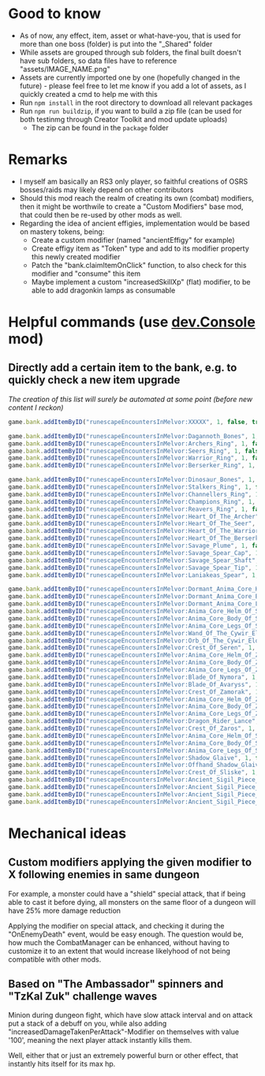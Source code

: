 # Good to know 
* As of now, any effect, item, asset or what-have-you, that is used for more than one boss (folder) is put into the "_Shared" folder
* While assets are grouped through sub folders, the final built doesn't have sub folders, so data files have to reference "assets/IMAGE_NAME.png"
* Assets are currently imported one by one (hopefully changed in the future) - please feel free to let me know if you add a lot of assets, as I quickly created a cmd to help me with this
* Run `npm install` in the root directory to download all relevant packages
* Run `npm run buildzip`, if you want to build a zip file (can be used for both testinmg through Creator Toolkit and mod update uploads)
  * The zip can be found in the `package` folder

# Remarks
* I myself am basically an RS3 only player, so faithful creations of OSRS bosses/raids may likely depend on other contributors
* Should this mod reach the realm of creating its own (combat) modifiers, then it might be worthwile to create a "Custom Modifiers" base mod, that could then be re-used by other mods as well.
* Regarding the idea of ancient effigies, implementation would be based on mastery tokens, being:
  * Create a custom modifier (named "ancientEffigy" for example)	
  * Create effigy item as "Token" type and add to its modifier property this newly created modifier
  * Patch the "bank.claimItemOnClick" function, to also check for this modifier and "consume" this item
  * Maybe implement a custom "increasedSkillXp" (flat) modifier, to be able to add dragonkin lamps as consumable

# Helpful commands (use [dev.Console](https://mod.io/g/melvoridle/m/devconsole) mod)
## Directly add a certain item to the bank, e.g. to quickly check a new item upgrade
_The creation of this list will surely be automated at some point (before new content I reckon)_
```js
game.bank.addItemByID("runescapeEncountersInMelvor:XXXXX", 1, false, true, true)
```

```js
game.bank.addItemByID("runescapeEncountersInMelvor:Dagannoth_Bones", 1, false, true, true)
game.bank.addItemByID("runescapeEncountersInMelvor:Archers_Ring", 1, false, true, true)
game.bank.addItemByID("runescapeEncountersInMelvor:Seers_Ring", 1, false, true, true)
game.bank.addItemByID("runescapeEncountersInMelvor:Warrior_Ring", 1, false, true, true)
game.bank.addItemByID("runescapeEncountersInMelvor:Berserker_Ring", 1, false, true, true)

game.bank.addItemByID("runescapeEncountersInMelvor:Dinosaur_Bones", 1, false, true, true)
game.bank.addItemByID("runescapeEncountersInMelvor:Stalkers_Ring", 1, false, true, true)
game.bank.addItemByID("runescapeEncountersInMelvor:Channellers_Ring", 1, false, true, true)
game.bank.addItemByID("runescapeEncountersInMelvor:Champions_Ring", 1, false, true, true)
game.bank.addItemByID("runescapeEncountersInMelvor:Reavers_Ring", 1, false, true, true)
game.bank.addItemByID("runescapeEncountersInMelvor:Heart_Of_The_Archer", 1, false, true, true)
game.bank.addItemByID("runescapeEncountersInMelvor:Heart_Of_The_Seer", 1, false, true, true)
game.bank.addItemByID("runescapeEncountersInMelvor:Heart_Of_The_Warrior", 1, false, true, true)
game.bank.addItemByID("runescapeEncountersInMelvor:Heart_Of_The_Berserker", 1, false, true, true)
game.bank.addItemByID("runescapeEncountersInMelvor:Savage_Plume", 1, false, true, true)
game.bank.addItemByID("runescapeEncountersInMelvor:Savage_Spear_Cap", 1, false, true, true)
game.bank.addItemByID("runescapeEncountersInMelvor:Savage_Spear_Shaft", 1, false, true, true)
game.bank.addItemByID("runescapeEncountersInMelvor:Savage_Spear_Tip", 1, false, true, true)
game.bank.addItemByID("runescapeEncountersInMelvor:Laniakeas_Spear", 1, false, true, true)

game.bank.addItemByID("runescapeEncountersInMelvor:Dormant_Anima_Core_Helm", 1, false, true, true)
game.bank.addItemByID("runescapeEncountersInMelvor:Dormant_Anima_Core_Body", 1, false, true, true)
game.bank.addItemByID("runescapeEncountersInMelvor:Dormant_Anima_Core_Legs", 1, false, true, true)
game.bank.addItemByID("runescapeEncountersInMelvor:Anima_Core_Helm_Of_Seren", 1, false, true, true)
game.bank.addItemByID("runescapeEncountersInMelvor:Anima_Core_Body_Of_Seren", 1, false, true, true)
game.bank.addItemByID("runescapeEncountersInMelvor:Anima_Core_Legs_Of_Seren", 1, false, true, true)
game.bank.addItemByID("runescapeEncountersInMelvor:Wand_Of_The_Cywir_Elders", 1, false, true, true)
game.bank.addItemByID("runescapeEncountersInMelvor:Orb_Of_The_Cywir_Elders", 1, false, true, true)
game.bank.addItemByID("runescapeEncountersInMelvor:Crest_Of_Seren", 1, false, true, true)
game.bank.addItemByID("runescapeEncountersInMelvor:Anima_Core_Helm_Of_Zamorak", 1, false, true, true)
game.bank.addItemByID("runescapeEncountersInMelvor:Anima_Core_Body_Of_Zamorak", 1, false, true, true)
game.bank.addItemByID("runescapeEncountersInMelvor:Anima_Core_Legs_Of_Zamorak", 1, false, true, true)
game.bank.addItemByID("runescapeEncountersInMelvor:Blade_Of_Nymora", 1, false, true, true)
game.bank.addItemByID("runescapeEncountersInMelvor:Blade_Of_Avaryss", 1, false, true, true)
game.bank.addItemByID("runescapeEncountersInMelvor:Crest_Of_Zamorak", 1, false, true, true)
game.bank.addItemByID("runescapeEncountersInMelvor:Anima_Core_Helm_Of_Zaros", 1, false, true, true)
game.bank.addItemByID("runescapeEncountersInMelvor:Anima_Core_Body_Of_Zaros", 1, false, true, true)
game.bank.addItemByID("runescapeEncountersInMelvor:Anima_Core_Legs_Of_Zaros", 1, false, true, true)
game.bank.addItemByID("runescapeEncountersInMelvor:Dragon_Rider_Lance", 1, false, true, true)
game.bank.addItemByID("runescapeEncountersInMelvor:Crest_Of_Zaros", 1, false, true, true)
game.bank.addItemByID("runescapeEncountersInMelvor:Anima_Core_Helm_Of_Sliske", 1, false, true, true)
game.bank.addItemByID("runescapeEncountersInMelvor:Anima_Core_Body_Of_Sliske", 1, false, true, true)
game.bank.addItemByID("runescapeEncountersInMelvor:Anima_Core_Legs_Of_Sliske", 1, false, true, true)
game.bank.addItemByID("runescapeEncountersInMelvor:Shadow_Glaive", 1, false, true, true)
game.bank.addItemByID("runescapeEncountersInMelvor:Offhand_Shadow_Glaive", 1, false, true, true)
game.bank.addItemByID("runescapeEncountersInMelvor:Crest_Of_Sliske", 1, false, true, true)
game.bank.addItemByID("runescapeEncountersInMelvor:Ancient_Sigil_Piece_Seren", 1, false, true, true)
game.bank.addItemByID("runescapeEncountersInMelvor:Ancient_Sigil_Piece_Sliske", 1, false, true, true)
game.bank.addItemByID("runescapeEncountersInMelvor:Ancient_Sigil_Piece_Zamorak", 1, false, true, true)
game.bank.addItemByID("runescapeEncountersInMelvor:Ancient_Sigil_Piece_Zaros", 1, false, true, true)
```

# Mechanical ideas
## Custom modifiers applying the given modifier to X following enemies in same dungeon
For example, a monster could have a "shield" special attack, that if being able to cast it before dying, 
all monsters on the same floor of a dungeon will have 25% more damage reduction

Applying the modifier on special attack, and checking it during the "OnEnemyDeath" event, would be easy enough.
The question would be, how much the CombatManager can be enhanced, 
without having to customize it to an extent that would increase likelyhood of not being compatible with other mods.

## Based on "The Ambassador" spinners and "TzKal Zuk" challenge waves
Minion during dungeon fight, which have slow attack interval 
and on attack put a stack of a debuff on you, 
while also adding "increasedDamageTakenPerAttack"-Modifier on themselves with value '100', 
meaning the next player attack instantly kills them.

Well, either that or just an extremely powerful burn or other effect, that instantly hits itself for its max hp.